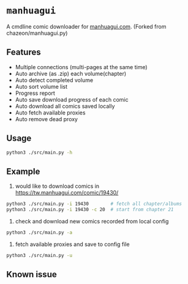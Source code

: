 # `manhuagui`

A cmdline comic downloader for [manhuagui.com](https://tw.manhuagui.com/).
(Forked from chazeon/manhuagui.py)

## Features

- Multiple connections (multi-pages at the same time)
- Auto archive (as .zip) each volume(chapter)
- Auto detect completed volume
- Auto sort volume list
- Progress report
- Auto save download progress of each comic
- Auto download all comics saved locally
- Auto fetch available proxies
- Auto remove dead proxy

## Usage

````bash
python3 ./src/main.py -h
````

## Example

1. would like to download comics in <https://tw.manhuagui.com/comic/19430/>

````bash
python3 ./src/main.py -i 19430        # fetch all chapter/albums
python3 ./src/main.py -i 19430 -c 20  # start from chapter 21
````

1. check and download new comics recorded from local config

````bash
python3 ./src/main.py -a
````

1. fetch available proxies and save to config file

````bash
python3 ./src/main.py -u
````

## Known issue
